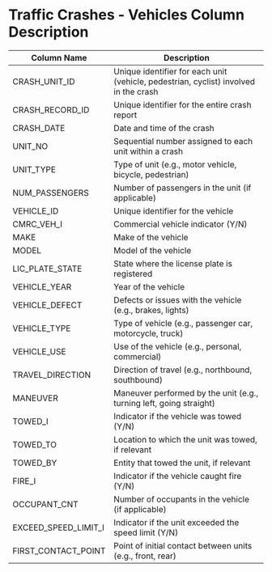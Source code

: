 # Traffic Crashes - Vehicles Column Description

| Column Name           | Description                                                                                     |
|-----------------------|-------------------------------------------------------------------------------------------------|
| CRASH_UNIT_ID         | Unique identifier for each unit (vehicle, pedestrian, cyclist) involved in the crash            |
| CRASH_RECORD_ID       | Unique identifier for the entire crash report                                                    |
| CRASH_DATE            | Date and time of the crash                                                                       |
| UNIT_NO               | Sequential number assigned to each unit within a crash                                           |
| UNIT_TYPE             | Type of unit (e.g., motor vehicle, bicycle, pedestrian)                                           |
| NUM_PASSENGERS        | Number of passengers in the unit (if applicable)                                                  |
| VEHICLE_ID            | Unique identifier for the vehicle                                                                |
| CMRC_VEH_I            | Commercial vehicle indicator (Y/N)                                                               |
| MAKE                  | Make of the vehicle                                                                              |
| MODEL                 | Model of the vehicle                                                                             |
| LIC_PLATE_STATE       | State where the license plate is registered                                                       |
| VEHICLE_YEAR          | Year of the vehicle                                                                               |
| VEHICLE_DEFECT        | Defects or issues with the vehicle (e.g., brakes, lights)                                         |
| VEHICLE_TYPE          | Type of vehicle (e.g., passenger car, motorcycle, truck)                                          |
| VEHICLE_USE           | Use of the vehicle (e.g., personal, commercial)                                                   |
| TRAVEL_DIRECTION      | Direction of travel (e.g., northbound, southbound)                                                 |
| MANEUVER              | Maneuver performed by the unit (e.g., turning left, going straight)                                |
| TOWED_I               | Indicator if the vehicle was towed (Y/N)                                                          |
| TOWED_TO              | Location to which the unit was towed, if relevant                                                          |
| TOWED_BY              | Entity that towed the unit, if relevant                                                          |
| FIRE_I                | Indicator if the vehicle caught fire (Y/N)                                                         |
| OCCUPANT_CNT          | Number of occupants in the vehicle (if applicable)                                                |
| EXCEED_SPEED_LIMIT_I  | Indicator if the unit exceeded the speed limit (Y/N)                                               |
| FIRST_CONTACT_POINT   | Point of initial contact between units (e.g., front, rear) 